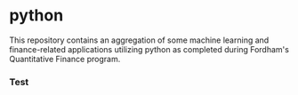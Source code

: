 # python

This repository contains an aggregation of some machine learning and finance-related applications utilizing python as completed during Fordham's Quantitative Finance program.

### Test
